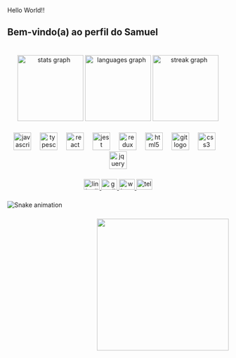 <p align="left">Hello World!!</p>

## Bem-vindo(a) ao perfil do Samuel

###

<br clear="both">

<div align="center">
  <img src="https://github-readme-stats.vercel.app/api?username=samuelbessa&hide_title=false&hide_rank=false&show_icons=true&include_all_commits=true&count_private=true&disable_animations=false&theme=dracula&locale=en&hide_border=false&order=1" height="150" alt="stats graph"  />
  <img src="https://github-readme-stats.vercel.app/api/top-langs?username=samuelbessa&locale=en&hide_title=false&layout=compact&card_width=320&langs_count=5&theme=dracula&hide_border=false&order=2" height="150" alt="languages graph"  />
  <img src="https://streak-stats.demolab.com?user=samuelbessa&locale=en&mode=daily&theme=dracula&hide_border=false&border_radius=5&order=3" height="150" alt="streak graph"  />
</div>

###

<div align="center">
  <img src="https://cdn.jsdelivr.net/gh/devicons/devicon/icons/javascript/javascript-original.svg" height="40" alt="javascript logo"  />
  <img width="12" />
  <img src="https://cdn.jsdelivr.net/gh/devicons/devicon/icons/typescript/typescript-original.svg" height="40" alt="typescript logo"  />
  <img width="12" />
  <img src="https://cdn.jsdelivr.net/gh/devicons/devicon/icons/react/react-original.svg" height="40" alt="react logo"  />
  <img width="12" />
  <img src="https://cdn.jsdelivr.net/gh/devicons/devicon/icons/jest/jest-plain.svg" height="40" alt="jest logo"  />
  <img width="12" />
  <img src="https://cdn.jsdelivr.net/gh/devicons/devicon/icons/redux/redux-original.svg" height="40" alt="redux logo"  />
  <img width="12" />
  <img src="https://cdn.jsdelivr.net/gh/devicons/devicon/icons/html5/html5-original.svg" height="40" alt="html5 logo"  />
  <img width="12" />
  <img src="https://cdn.jsdelivr.net/gh/devicons/devicon/icons/git/git-original.svg" height="40" alt="git logo"  />
  <img width="12" />
  <img src="https://cdn.jsdelivr.net/gh/devicons/devicon/icons/css3/css3-original.svg" height="40" alt="css3 logo"  />
  <img width="12" />
  <img src="https://cdn.jsdelivr.net/gh/devicons/devicon/icons/jquery/jquery-original.svg" height="40" alt="jquery logo"  />
</div>

###

<div align="center">
  <a href="https://www.linkedin.com/in/samuel-bessa-29a74a331/" target="_blank">
      <img src="https://raw.githubusercontent.com/maurodesouza/profile-readme-generator/master/src/assets/icons/social/linkedin/default.svg" width="36" height="24" alt="linkedin logo" />
  </a>
  <a href="dev.samuelbessa@gmail.com" target="_blank">
      <img src="https://raw.githubusercontent.com/maurodesouza/profile-readme-generator/master/src/assets/icons/social/gmail/default.svg" width="36" height="24" alt="gmail logo"></img>
  </a>
  <a href="https://wa.me/(38) 9931-5290" target="_blank">
      <img src="https://raw.githubusercontent.com/maurodesouza/profile-readme-generator/master/src/assets/icons/social/whatsapp/default.svg" width="36" height="24" alt="whatsapp logo"></img>
  </a>
  <a href="https://t.me/" target="_blank">
      <img src="https://raw.githubusercontent.com/maurodesouza/profile-readme-generator/master/src/assets/icons/social/telegram/default.svg" width="36" height="24" alt="telegram logo"></img>
  </a>
</div>

###

<img src="https://raw.githubusercontent.com/samuelbessa/samuelbessa/output/snake.svg" alt="Snake animation" />

###

<img align="right" height="300" src="https://media.giphy.com/media/v1.Y2lkPTc5MGI3NjExdTh0aTYyNzlhMHVjc3A0dHV4bzB3ODN1bjZlZThnanhzNm1xeG1zYSZlcD12MV9naWZzX3NlYXJjaCZjdD1n/3o6vXTpomeZEyxufGU/giphy.gif"  />

###
